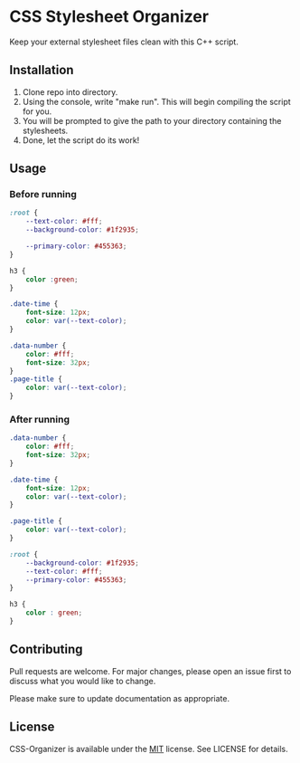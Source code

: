 # CSS Stylesheet Organizer

Keep your external stylesheet files clean with this C++ script. 

## Installation

 1. Clone repo into directory.
 2. Using the console, write "make run". This will begin compiling the script for you.
 3. You will be prompted to give the path to your directory containing the stylesheets.
 4. Done, let the script do its work!
 
 ## Usage
 ### Before running
```css
:root {
    --text-color: #fff;
    --background-color: #1f2935;

    --primary-color: #455363;
}

h3 {
    color :green;
}

.date-time {
    font-size: 12px;
    color: var(--text-color);
}

.data-number {
    color: #fff;
    font-size: 32px;
}
.page-title {
    color: var(--text-color);
}
```
### After running
```css
.data-number {
    color: #fff;
    font-size: 32px;
}

.date-time {
    font-size: 12px;
    color: var(--text-color);
}

.page-title {
    color: var(--text-color);
}

:root {
    --background-color: #1f2935;
    --text-color: #fff;
    --primary-color: #455363;
}

h3 {
    color : green;
}
```

 
 ## Contributing
 
 Pull requests are welcome. For major changes, please open an issue first to discuss what you would like to change.
 
 Please make sure to update documentation as appropriate.

## License
CSS-Organizer is available under the [MIT](https://choosealicense.com/licenses/mit/) license. See LICENSE for details. 
